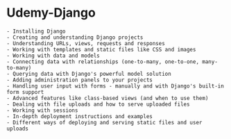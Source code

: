 # Udemy-Django

    - Installing Django
    - Creating and understanding Django projects
    - Understanding URLs, views, requests and responses
    - Working with templates and static files like CSS and images
    - Working with data and models
    - Connecting data with relationships (one-to-many, one-to-one, many-to-many)
    - Querying data with Django's powerful model solution
    - Adding administration panels to your projects
    - Handling user input with forms - manually and with Django's built-in form support
    - Advanced features like class-based views (and when to use them)
    - Dealing with file uploads and how to serve uploaded files
    - Working with sessions
    - In-depth deployment instructions and examples
    - Different ways of deploying and serving static files and user uploads
